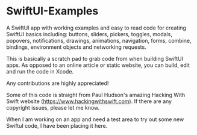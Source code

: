 # SwiftUI-Examples

A SwiftUI app with working examples and easy to read code for creating SwiftUI basics including: buttons, sliders, pickers, toggles, modals, popovers, notifications, drawings, animations, navigation, forms, combine, bindings, environment objects and networking requests. 

This is basically a scratch pad to grab code from when building SwiftUI apps. As opposed to an online article or static website, you can build, edit and run the code in Xcode. 

Any contributions are highly appreciated!

Some of this code is straight from Paul Hudson's amazing Hacking With Swift website (https://www.hackingwithswift.com). If there are any copyright issues, please let me know. 

When I am working on an app and need a test area to try out some new SwiftuI code, I have been placing it here. 

